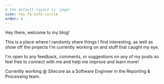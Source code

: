 ```yaml
---
# the default layout is 'page'
icon: fas fa-info-circle
order: 4
---
```


Hey there, welcome to my blog!

This is a place where I randomly share things I find interesting, as well as show off the projects I'm currently working on and stuff that caught my eye.

I'm open to any feedback, comments, or suggestions on any of my posts so feel free to connect with me and help me improve and learn more!

Currently working @ Sitecore as a Software Engineer in the Reporting & Processing team.